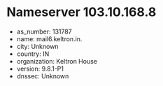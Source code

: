 # Nameserver 103.10.168.8

* as_number: 131787
* name: mail6.keltron.in.
* city: Unknown
* country: IN
* organization: Keltron House
* version: 9.8.1-P1
* dnssec: Unknown
